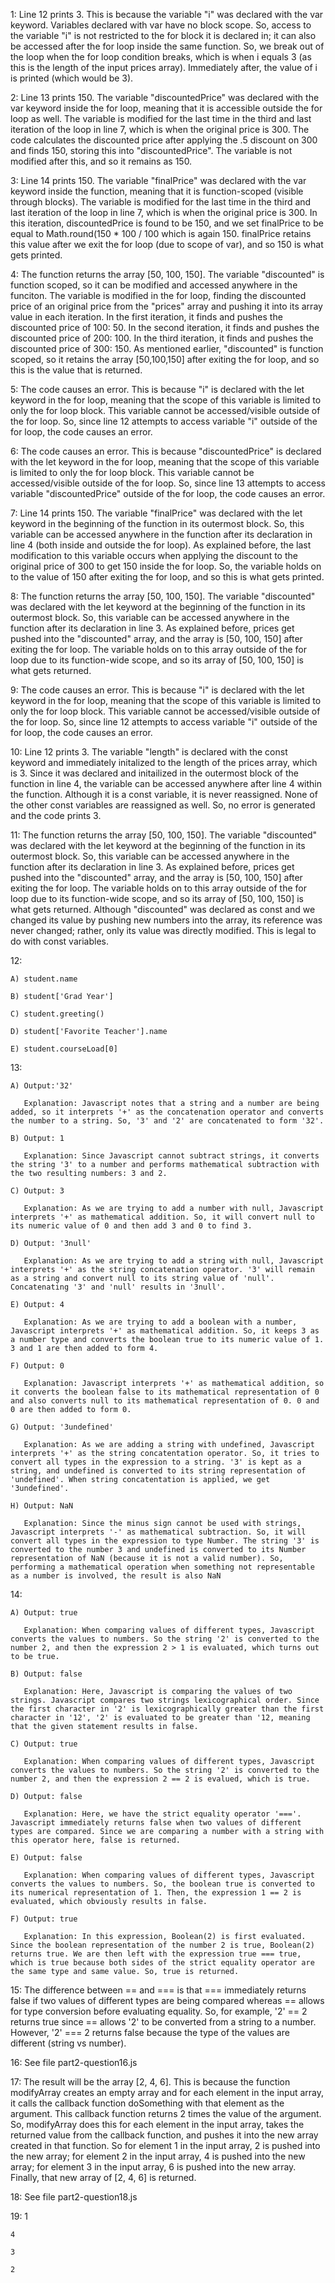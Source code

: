 1: Line 12 prints 3. This is because the variable "i" was declared with the var keyword. Variables declared with var have no block scope. So, access to the variable "i" is not restricted to the for block it is declared in; it can also be accessed after the for loop inside the same function. So, we break out of the loop when the for loop condition breaks, which is when i equals 3 (as this is the length of the input prices array). Immediately after, the value of i is printed (which would be 3).

2: Line 13 prints 150. The variable "discountedPrice" was declared with the var keyword inside the for loop, meaning that it is accessible outside the for loop as well. The variable is modified for the last time in the third and last iteration of the loop in line 7, which is when the original price is 300. The code calculates the discounted price after applying the .5 discount on 300 and finds 150, storing this into "discountedPrice". The variable is not modified after this, and so it remains as 150.

3: Line 14 prints 150. The variable "finalPrice" was declared with the var keyword inside the function, meaning that it is function-scoped (visible through blocks). The variable is modified for the last time in the third and last iteration of the loop in line 7, which is when the original price is 300. In this iteration, discountedPrice is found to be 150, and we set finalPrice to be equal to Math.round(150 * 100 / 100 which is again 150. finalPrice retains this value after we exit the for loop (due to scope of var), and so 150 is what gets printed.

4: The function returns the array [50, 100, 150]. The variable "discounted" is function scoped, so it can be modified and accessed anywhere in the funciton. The variable is modified in the for loop, finding the discounted price of an original price from the "prices" array and pushing it into its array value in each iteration. In the first iteration, it finds and pushes the discounted price of 100: 50. In the second iteration, it finds and pushes the discounted price of 200: 100. In the third iteration, it finds and pushes the discounted price of 300: 150. As mentioned earlier, "discounted" is function scoped, so it retains the array [50,100,150] after exiting the for loop, and so this is the value that is returned. 

5: The code causes an error. This is because "i" is declared with the let keyword in the for loop, meaning that the scope of this variable is limited to only the for loop block. This variable cannot be accessed/visible outside of the for loop. So, since line 12 attempts to access variable "i" outside of the for loop, the code causes an error.

6: The code causes an error. This is because "discountedPrice" is declared with the let keyword in the for loop, meaning that the scope of this variable is limited to only the for loop block. This variable cannot be accessed/visible outside of the for loop. So, since line 13 attempts to access variable "discountedPrice" outside of the for loop, the code causes an error. 

7: Line 14 prints 150. The variable "finalPrice" was declared with the let keyword in the beginning of the function in its outermost block. So, this variable can be accessed anywhere in the function after its declaration in line 4 (both inside and outside the for loop). As explained before, the last modification to this variable occurs when applying the discount to the original price of 300 to get 150 inside the for loop. So, the variable holds on to the value of 150 after exiting the for loop, and so this is what gets printed. 

8: The function returns the array [50, 100, 150]. The variable "discounted" was declared with the let keyword at the beginning of the function in its outermost block. So, this variable can be accessed anywhere in the function after its declaration in line 3. As explained before, prices get pushed into the "discounted" array, and the array is [50, 100, 150] after exiting the for loop. The variable holds on to this array outside of the for loop due to its function-wide scope, and so its array of [50, 100, 150] is what gets returned. 

9: The code causes an error. This is because "i" is declared with the let keyword in the for loop, meaning that the scope of this variable is limited to only the for loop block. This variable cannot be accessed/visible outside of the for loop. So, since line 12 attempts to access variable "i" outside of the for loop, the code causes an error.

10: Line 12 prints 3. The variable "length" is declared with the const keyword and immediately initalized to the length of the prices array, which is 3. Since it was declared and initailized in the outermost block of the function in line 4, the variable can be accessed anywhere after line 4 within the function. Although it is a const variable, it is never reassigned. None of the other const variables are reassigned as well. So, no error is generated and the code prints 3. 

11: The function returns the array [50, 100, 150]. The variable "discounted" was declared with the let keyword at the beginning of the function in its outermost block. So, this variable can be accessed anywhere in the function after its declaration in line 3. As explained before, prices get pushed into the "discounted" array, and the array is [50, 100, 150] after exiting the for loop. The variable holds on to this array outside of the for loop due to its function-wide scope, and so its array of [50, 100, 150] is what gets returned. Although "discounted" was declared as const and we changed its value by pushing new numbers into the array, its reference was never changed; rather, only its value was directly modified. This is legal to do with const variables.  

12:

    A) student.name

    B) student['Grad Year']

    C) student.greeting()

    D) student['Favorite Teacher'].name

    E) student.courseLoad[0]

13:

    A) Output:'32'

       Explanation: Javascript notes that a string and a number are being added, so it interprets '+' as the concatenation operator and converts the number to a string. So, '3' and '2' are concatenated to form '32'.

    B) Output: 1
    
       Explanation: Since Javascript cannot subtract strings, it converts the string '3' to a number and performs mathematical subtraction with the two resulting numbers: 3 and 2.

    C) Output: 3

       Explanation: As we are trying to add a number with null, Javascript interprets '+' as mathematical addition. So, it will convert null to its numeric value of 0 and then add 3 and 0 to find 3.

    D) Output: '3null'

       Explanation: As we are trying to add a string with null, Javascript interprets '+' as the string concatenation operator. '3' will remain as a string and convert null to its string value of 'null'. Concatenating '3' and 'null' results in '3null'.

    E) Output: 4
    
       Explanation: As we are trying to add a boolean with a number, Javascript interprets '+' as mathematical addition. So, it keeps 3 as a number type and converts the boolean true to its numeric value of 1. 3 and 1 are then added to form 4. 

    F) Output: 0
    
       Explanation: Javascript interprets '+' as mathematical addition, so it converts the boolean false to its mathematical representation of 0 and also converts null to its mathematical representation of 0. 0 and 0 are then added to form 0.

    G) Output: '3undefined'

       Explanation: As we are adding a string with undefined, Javascript interprets '+' as the string concatentation operator. So, it tries to convert all types in the expression to a string. '3' is kept as a string, and undefined is converted to its string representation of 'undefined'. When string concatentation is applied, we get '3undefined'.

    H) Output: NaN
     
       Explanation: Since the minus sign cannot be used with strings, Javascript interprets '-' as mathematical subtraction. So, it will convert all types in the expression to type Number. The string '3' is converted to the number 3 and undefined is converted to its Number representation of NaN (because it is not a valid number). So, performing a mathematical operation when something not representable as a number is involved, the result is also NaN

14:

    A) Output: true

       Explanation: When comparing values of different types, Javascript converts the values to numbers. So the string '2' is converted to the number 2, and then the expression 2 > 1 is evaluated, which turns out to be true.

    B) Output: false

       Explanation: Here, Javascript is comparing the values of two strings. Javascript compares two strings lexicographical order. Since the first character in '2' is lexicographically greater than the first character in '12', '2' is evaluated to be greater than '12, meaning that the given statement results in false.

    C) Output: true

       Explanation: When comparing values of different types, Javascript converts the values to numbers. So the string '2' is converted to the number 2, and then the expression 2 == 2 is evalued, which is true.

    D) Output: false
    
       Explanation: Here, we have the strict equality operator '==='. Javascript immediately returns false when two values of different types are compared. Since we are comparing a number with a string with this operator here, false is returned.

    E) Output: false

       Explanation: When comparing values of different types, Javascript converts the values to numbers. So, the boolean true is converted to its numerical representation of 1. Then, the expression 1 == 2 is evaluated, which obviously results in false.

    F) Output: true

       Explanation: In this expression, Boolean(2) is first evaluated. Since the boolean representation of the number 2 is true, Boolean(2) returns true. We are then left with the expression true === true, which is true because both sides of the strict equality operator are the same type and same value. So, true is returned.

15: The difference between == and === is that === immediately returns false if two values of different types are being compared whereas == allows for type conversion before evaluating equality. So, for example, '2' == 2 returns true since == allows '2' to be converted from a string to a number. However, '2' === 2 returns false because the type of the values are different (string vs number).

16: See file part2-question16.js

17: The result will be the array [2, 4, 6]. This is because the function modifyArray creates an empty array and for each element in the input array, it calls the callback function doSomething with that element as the argument. This callback function returns 2 times the value of the argument. So, modifyArray does this for each element in the input array, takes the returned value from the callback function, and pushes it into the new array created in that function. So for element 1 in the input array, 2 is pushed into the new array; for element 2 in the input array, 4 is pushed into the new array; for element 3 in the input array, 6 is pushed into the new array. Finally, that new array of [2, 4, 6] is returned.

18: See file part2-question18.js

19: 1

    4

    3

    2

   
